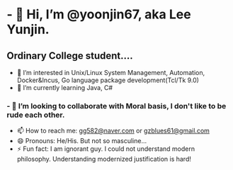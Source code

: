 # - 👋 Hi, I’m @yoonjin67, aka Lee Yunjin.
## Ordinary College student....
- 👀 I’m interested in Unix/Linux System Management, Automation, Docker&Incus, Go language package development(Tcl/Tk 9.0)
- 🌱 I’m currently learning Java, C#
### - 💞️ I’m looking to collaborate with Moral basis, I don't like to be rude each other.
- 📫 How to reach me: gg582@naver.com or gzblues61@gmail.com
- 😄 Pronouns: He/His. But not so masculine...
- ⚡ Fun fact: I am ignorant guy. I could not understand modern philosophy. Understanding modernized justification is hard!

<!---
cholmaster/cholmaster is a ✨ special ✨ repository because its `README.md` (this file) appears on your GitHub profile.
You can click the Preview link to take a look at your changes.
--->
